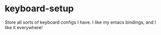 # keyboard-setup
Store all sorts of keyboard configs I have. I like my emacs bindings, and I like it everywhere!
